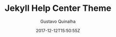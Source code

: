 ---
title: "Jekyll Help Center Theme"
github: https://github.com/gustavoquinalha/jekyll-help-center-theme
demo: https://quinalha.me/jekyll-help-center-theme/
author: Gustavo Quinalha

ssg:
  - Jekyll
cms:
  - No Cms
date: 2017-12-12T15:50:55Z
github_branch: master
description: "Simple and responsive Jekyll theme for help center."
stale: true
---